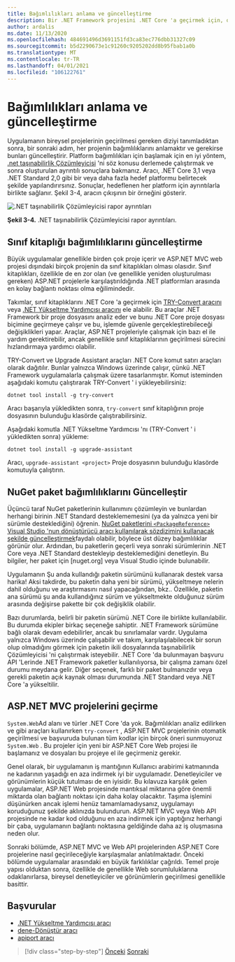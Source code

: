 ```yaml
---
title: Bağımlılıkları anlama ve güncelleştirme
description: Bir .NET Framework projesini .NET Core 'a geçirmek için, onun bağımlılıkları .NET Core ile çalışacak şekilde güncellenmelidir. Bu bölümde, büyük uygulamalar için geçişleri planlamak üzere kullanılabilecek araçlar ve yaklaşımlar incelenir.
author: ardalis
ms.date: 11/13/2020
ms.openlocfilehash: 484691496d3691151fd3ca83ec776dbb31327c09
ms.sourcegitcommit: b5d2290673e1c91260c9205202dd8b95fbab1a0b
ms.translationtype: MT
ms.contentlocale: tr-TR
ms.lasthandoff: 04/01/2021
ms.locfileid: "106122761"
---
```

# <a name="understand-and-update-dependencies"></a>Bağımlılıkları anlama ve güncelleştirme

Uygulamanın bireysel projelerinin geçirilmesi gereken diziyi tanımladıktan sonra, bir sonraki adım, her projenin bağımlılıklarını anlamaktır ve gerekirse bunları güncelleştirir. Platform bağımlılıkları için başlamak için en iyi yöntem, [.net taşınabilirlik Çözümleyicisi](../../standard/analyzers/portability-analyzer.md) 'ni söz konusu derlemede çalıştırmak ve sonra oluşturulan ayrıntılı sonuçlara bakmanız. Aracı, .NET Core 3,1 veya .NET Standard 2,0 gibi bir veya daha fazla hedef platformu belirtecek şekilde yapılandırırsınız. Sonuçlar, hedeflenen her platform için ayrıntılarla birlikte sağlanır. Şekil 3-4, aracın çıkışının bir örneğini gösterir.

![.NET taşınabilirlik Çözümleyicisi rapor ayrıntıları](./media/Figure3-4.png)

**Şekil 3-4.** .NET taşınabilirlik Çözümleyicisi rapor ayrıntıları.

## <a name="update-class-library-dependencies"></a>Sınıf kitaplığı bağımlılıklarını güncelleştirme

Büyük uygulamalar genellikle birden çok proje içerir ve ASP.NET MVC web projesi dışındaki birçok projenin da sınıf kitaplıkları olması olasıdır. Sınıf kitaplıkları, özellikle de en zor olan (ve genellikle yeniden oluşturulması gereken) ASP.NET projelerle karşılaştırıldığında .NET platformları arasında en kolay bağlantı noktası olma eğilimindedir.

Takımlar, sınıf kitaplıklarını .NET Core 'a geçirmek için [TRY-Convert aracını](https://github.com/dotnet/try-convert) veya [.NET Yükseltme Yardımcısı aracını](https://aka.ms/dotnet-upgrade-assistant) ele alabilir. Bu araçlar .NET Framework bir proje dosyasını analiz eder ve bunu .NET Core proje dosyası biçimine geçirmeye çalışır ve bu, işlemde güvenle gerçekleştirebileceği değişiklikleri yapar. Araçlar, ASP.NET projeleriyle çalışmak için bazı el ile yardım gerektirebilir, ancak genellikle sınıf kitaplıklarının geçirilmesi sürecini hızlandırmaya yardımcı olabilir.

TRY-Convert ve Upgrade Assistant araçları .NET Core komut satırı araçları olarak dağıtılır. Bunlar yalnızca Windows üzerinde çalışır, çünkü .NET Framework uygulamalarla çalışmak üzere tasarlanmıştır. Komut isteminden aşağıdaki komutu çalıştırarak TRY-Convert ' i yükleyebilirsiniz:

```dotnetcli
dotnet tool install -g try-convert
```

Aracı başarıyla yükledikten sonra, `try-convert` sınıf kitaplığının proje dosyasının bulunduğu klasörde çalıştırabilirsiniz.

Aşağıdaki komutla .NET Yükseltme Yardımcısı 'nı (TRY-Convert ' i yükledikten sonra) yükleme:

```dotnetcli
dotnet tool install -g upgrade-assistant
```

Aracı, `upgrade-assistant <project>` Proje dosyasının bulunduğu klasörde komutuyla çalıştırın.

## <a name="update-nuget-package-dependencies"></a>NuGet paket bağımlılıklarını Güncelleştir

Üçüncü taraf NuGet paketlerinin kullanımını çözümleyin ve bunlardan herhangi birinin .NET Standard desteklememesini (ya da yalnızca yeni bir sürümle desteklediğini) öğrenin. [NuGet paketlerini `<PackageReference>` Visual Studio 'nun dönüştürücü aracı kullanılarak sözdizimini kullanacak şekilde güncelleştirmek](/nuget/consume-packages/migrate-packages-config-to-package-reference)faydalı olabilir, böylece üst düzey bağımlılıklar görünür olur. Ardından, bu paketlerin geçerli veya sonraki sürümlerinin .NET Core veya .NET Standard destekleyip desteklemediğini denetleyin. Bu bilgiler, her paket için [nuget.org] veya Visual Studio içinde bulunabilir.

Uygulamanın Şu anda kullandığı paketin sürümünü kullanarak destek varsa harika! Aksi takdirde, bu paketin daha yeni bir sürümü, yükseltmeye nelerin dahil olduğunu ve araştırmasını nasıl yapacağından, bkz.. Özellikle, paketin ana sürümü şu anda kullandığınız sürüm ve yükseltmekte olduğunuz sürüm arasında değişirse pakette bir çok değişiklik olabilir.

Bazı durumlarda, belirli bir paketin sürümü .NET Core ile birlikte kullanılabilir. Bu durumda ekipler birkaç seçeneğe sahiptir. .NET Framework sürümüne bağlı olarak devam edebilirler, ancak bu sınırlamalar vardır. Uygulama yalnızca Windows üzerinde çalışabilir ve takım, karşılaşılabilecek bir sorun olup olmadığını görmek için paketin ikili dosyalarında taşınabilirlik Çözümleyicisi 'ni çalıştırmak isteyebilir. .NET Core 'da bulunmayan başvuru API 'Lerinde .NET Framework paketler kullanılıyorsa, bir çalışma zamanı özel durumu meydana gelir. Diğer seçenek, farklı bir paket bulmanızdır veya gerekli paketin açık kaynak olması durumunda .NET Standard veya .NET Core 'a yükseltilir.

## <a name="migrate-aspnet-mvc-projects"></a>ASP.NET MVC projelerini geçirme

`System.Web`Ad alanı ve türler .NET Core 'da yok. Bağımlılıkları analiz edilirken ve gibi araçları kullanırken `try-convert` , ASP.NET MVC projelerinin otomatik geçirilmesi ve başvuruda bulunan tüm kodlar için birçok öneri sunmuyoruz `System.Web` . Bu projeler için yeni bir ASP.NET Core Web projesi ile başlamanız ve dosyaları bu projeye el ile geçirmeniz gerekir.

Genel olarak, bir uygulamanın iş mantığının Kullanıcı arabirimi katmanında ne kadarının yaşadığı en aza indirmek iyi bir uygulamadır. Denetleyiciler ve görünümlerin küçük tutulması de en iyisidir. Bu kılavuza karşılık gelen uygulamalar, ASP.NET Web projesinde mantıksal miktarına göre önemli miktarda olan bağlantı noktası için daha kolay olacaktır. Taşıma işlemini düşünürken ancak işlemi henüz tamamlamadıysanız, uygulamayı koruduğunuz şekilde aklınızda bulundurun. ASP.NET MVC veya Web API projesinde ne kadar kod olduğunu en aza indirmek için yaptığınız herhangi bir çaba, uygulamanın bağlantı noktasına geldiğinde daha az iş oluşmasına neden olur.

Sonraki bölümde, ASP.NET MVC ve Web API projelerinden ASP.NET Core projelerine nasıl geçirileceğiyle karşılaşmalar anlatılmaktadır. Önceki bölümde uygulamalar arasındaki en büyük farklılıklar çağrıldı. Temel proje yapısı olduktan sonra, özellikle de genellikle Web sorumluluklarına odaklanırlarsa, bireysel denetleyiciler ve görünümlerin geçirilmesi genellikle basittir.

## <a name="references"></a>Başvurular

- [.NET Yükseltme Yardımcısı aracı](https://aka.ms/dotnet-upgrade-assistant)
- [dene-Dönüştür aracı](https://github.com/dotnet/try-convert)
- [apiport aracı](https://github.com/microsoft/dotnet-apiport)

>[!div class="step-by-step"]
>[Önceki](identify-migration-sequence.md) 
> [Sonraki](strategies-migrating-in-production.md)
